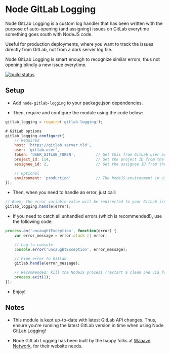 Node GitLab Logging
===================

Node GitLab Logging is a custom log handler that has been written with the purpose of auto-opening (and assigning) issues on GitLab everytime something goes south with NodeJS code.

Useful for production deployments, where you want to track the issues directly from GitLab, not from a dark server log file.

Node GitLab Logging is smart enough to recognize similar errors, thus not opening blindly a new issue everytime.


[![build status](https://ci.frenchtouch.pro/projects/14/status.png?ref=master)](https://ci.frenchtouch.pro/projects/14?ref=master)


## Setup

* Add `node-gitlab-logging` to your package.json dependencies.

* Then, require and configure the module using the code below:

```javascript
gitlab_logging = require('gitlab-logging');

# GitLab options
gitlab_logging.configure({
    // Required
    host: 'https://gitlab.server.tld',
    user: 'gitlab.user',
    token: 'USER_GITLAB_TOKEN',         // Get this from GitLab user account information
    project_id: 114,                    // Get the project ID from the DB
    assignee_id: 2,                     // Get the assignee ID from the DB (optional, you can drop this parameter)

    // Optional
    environment: 'production'           // The NodeJS environment in use, useful when you pre-process the NODE_ENV value
});
```

* Then, when you need to handle an error, just call:

```javascript
// Boom, the error variable value will be redirected to your GitLab issues tracker!
gitlab_logging.handle(error);
```

* If you need to catch all unhandled errors (which is recommended!), use the following code:

```javascript
process.on('uncaughtException', function(error) {
    var error_message = error.stack || error;

    // Log to console
    console.error('uncaughtException', error_message);

    // Pipe error to GitLab
    gitlab.handle(error_message);

    // Recommended: kill the NodeJS process (restart a clean one via forever)
    process.exit(1);
});
```

* Enjoy!

## Notes

* This module is kept up-to-date with latest GitLab API changes. Thus, ensure you're running the latest GitLab version in time when using Node GitLab Logging!

* Node GitLab Logging has been built by the happy folks at [Waaave Network](https://waaave.com/), for their website needs.
